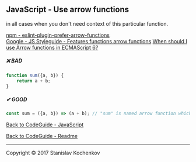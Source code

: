 ## JavaScript - Use arrow functions

in all cases when you don't need context of this particular function.

[npm - eslint-plugin-prefer-arrow-functions](https://www.npmjs.com/package/eslint-plugin-prefer-arrow-functions)  
[Google - JS Styleguide - Features functions arrow functions](https://google.github.io/styleguide/jsguide.html#features-functions-arrow-functions)
[When should I use Arrow functions in ECMAScript 6?](https://stackoverflow.com/questions/22939130/when-should-i-use-arrow-functions-in-ecmascript-6)

##### ❌ BAD

```javascript
function sum({a, b}) {
    return a + b;
}
```

##### ✔ GOOD

```javascript
const sum = ({a, b}) => (a + b); // "sum" is named arrow function which has name in stacktrace
```

[Back to CodeGuide - JavaScript](https://github.com/UserBug/codeGuide/blob/v2/docs/javaScript/index.md)

[Back to CodeGuide - Readme](https://github.com/UserBug/codeGuide/blob/v2)

---
Copyright © 2017 Stanislav Kochenkov 